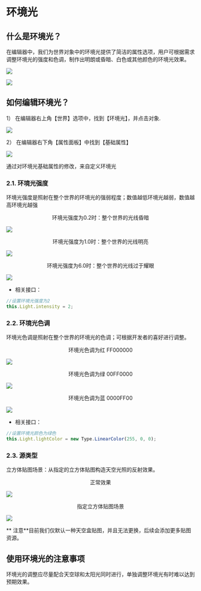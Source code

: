 # 环境光

## 什么是环境光？

在编辑器中，我们为世界对象中的环境光提供了简洁的属性选项，用户可根据需求调整环境光的强度和色调，制作出明朗或昏暗、白色或其他颜色的环境光效果。

![](https://cdn.233xyx.com/1682487535051_427.PNG)

![](https://cdn.233xyx.com/1682487557457_444.PNG)

## 如何编辑环境光？

1） 在编辑器右上角【世界】选项中，找到【环境光】，并点击对象.

![](https://cdn.233xyx.com/1682487570660_104.PNG)

2） 在编辑器右下角【属性面板】中找到【基础属性】

![](https://cdn.233xyx.com/1682487592755_417.PNG)

通过对环境光基础属性的修改，来自定义环境光


### 2.1. 环境光强度

环境光强度是照射在整个世界的环境光的强弱程度；数值越低环境光越弱，数值越高环境光越强

<div style="text-align: center">环境光强度为0.2时：整个世界的光线昏暗</div>

![](https://cdn.233xyx.com/1682487606481_474.PNG)

<div style="text-align: center">环境光强度为1.0时：整个世界的光线明亮</div>

![](https://cdn.233xyx.com/1682487622388_418.PNG)

<div style="text-align: center">环境光强度为6.0时：整个世界的光线过于耀眼</div>

<div style="text-align: center"></div>

![](https://cdn.233xyx.com/1682487634605_222.PNG)

- 相关接口：

```ts
//设置环境光强度为2
this.Light.intensity = 2;
```

### 2.2. 环境光色调

环境光色调是照射在整个世界的环境光的色调；可根据开发者的喜好进行调整。

<div style="text-align: center">环境光色调为红 FF000000</div>

![](https://cdn.233xyx.com/1682487650922_535.PNG)

<div style="text-align: center">环境光色调为绿 00FF0000</div>

![](https://cdn.233xyx.com/1682487665645_794.PNG)

<div style="text-align: center">环境光色调为蓝 0000FF00</div>

<div style="text-align: center"></div>

![](https://cdn.233xyx.com/1682487679156_154.PNG)

- 相关接口：

```ts
//设置环境光颜色为绿色
this.Light.lightColor = new Type.LinearColor(255, 0, 0);
```

### 2.3. 源类型
立方体贴图场景：从指定的立方体贴图构造天空光照的反射效果。

<div style="text-align: center">正常效果</div>

![](https://wstatic-a1.233leyuan.com/productdocs/static/boxcnIGppjuTY3S6p85eV92Wbxd.png)

<div style="text-align: center">指定立方体贴图场景</div>

![](https://wstatic-a1.233leyuan.com/productdocs/static/boxcn8wzwLBgydfNLRCD3lnHLCd.png)

** 注意**目前我们仅默认一种天空盒贴图，并且无法更换，后续会添加更多贴图资源。

## 使用环境光的注意事项

环境光的调整应尽量配合天空球和太阳光同时进行，单独调整环境光有时难以达到预期效果。
